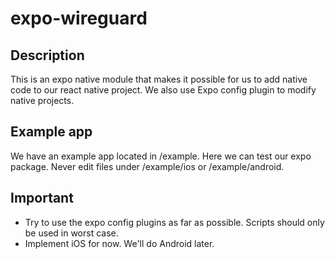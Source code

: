 # expo-wireguard

## Description
This is an expo native module that makes it possible for us to add native code to our react native project.
We also use Expo config plugin to modify native projects.

## Example app
We have an example app located in /example. Here we can test our expo package.
Never edit files under /example/ios or /example/android.

## Important
- Try to use the expo config plugins as far as possible. Scripts should only be used in worst case.
- Implement iOS for now. We'll do Android later.